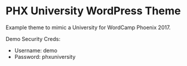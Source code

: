 # PHX University WordPress Theme

Example theme to mimic a University for WordCamp Phoenix 2017.

Demo Security Creds:
* Username: demo
* Password: phxuniversity
